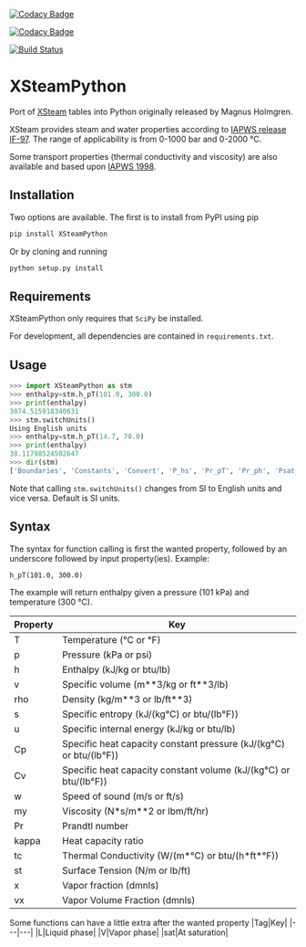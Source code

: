 [![Codacy Badge](https://api.codacy.com/project/badge/Grade/c9ae5f60829541d8b6b2e8962997425d)](https://www.codacy.com/app/aldridge.robert.james/XSteamPython?utm_source=github.com&amp;utm_medium=referral&amp;utm_content=raldridge11/XSteamPython&amp;utm_campaign=Badge_Grade)

[![Codacy Badge](https://api.codacy.com/project/badge/Coverage/c9ae5f60829541d8b6b2e8962997425d)](https://www.codacy.com/app/aldridge.robert.james/XSteamPython?utm_source=github.com&utm_medium=referral&utm_content=raldridge11/XSteamPython&utm_campaign=Badge_Coverage)

[![Build Status](https://travis-ci.org/raldridge11/XSteamPython.svg?branch=master)](https://travis-ci.org/raldridge11/XSteamPython)

# XSteamPython
Port of [XSteam](https://sourceforge.net/projects/xsteam/) tables into Python originally released by Magnus Holmgren.

XSteam provides steam and water properties according to [IAPWS release IF-97](http://www.iapws.org/relguide/IF97-Rev.pdf). The range of applicability is from 0-1000 bar and 0-2000 °C.

Some transport properties (thermal conductivity and viscosity) are also available and based upon [IAPWS 1998](http://www.iapws.org/relguide/ThCond.pdf).

## Installation
Two options are available. The first is to install from PyPI using pip
```sh
pip install XSteamPython
```
Or by cloning and running
```sh
python setup.py install
```
## Requirements
XSteamPython only requires that `SciPy` be installed.

For development, all dependencies are contained in `requirements.txt`.

## Usage
```python
>>> import XSteamPython as stm
>>> enthalpy=stm.h_pT(101.0, 300.0)
>>> print(enthalpy)
3074.515918340631
>>> stm.switchUnits()
Using English units
>>> enthalpy=stm.h_pT(14.7, 70.0)
>>> print(enthalpy)
38.11798524502647
>>> dir(stm)
['Boundaries', 'Constants', 'Convert', 'P_hs', 'Pr_pT', 'Pr_ph', 'Psat_T', 'Psat_s', 'Region1', 'Region2', 'Region3', 'Region4', 'Region5', 'Regions', 'T_hs', 'T_ph', 'T_ps', 'Tsat_p', 'Tsat_s', 'Viscosity', 'XSteamPython', '__builtins__', '__cached__', '__doc__', '__file__', '__loader__', '__name__', '__package__', '__path__', '__spec__', 'cpL_T', 'cpL_p', 'cpV_T', 'cpV_p', 'cp_pT', 'cp_ph', 'cp_ps', 'cvL_T', 'cvL_p', 'cvV_T', 'cvV_p', 'cv_pT', 'cv_ph', 'cv_ps', 'englishUnits', 'hL_T', 'hL_p', 'hV_T', 'hV_p', 'h_Tx', 'h_pT', 'h_ps', 'h_px', 'kappa_pT', 'kappa_ph', 'math', 'my_pT', 'my_ph', 'my_ps', 'rhoL_T', 'rhoL_p', 'rhoV_T', 'rhoV_p', 'rho_pT', 'rho_ph', 'rho_ps', 'sL_T', 'sL_p', 'sV_T', 'sV_p', 's_pT', 's_ph', 'st_p', 'st_t', 'surfaceTension_T', 'switchUnits', 'tcL_T', 'tcL_p', 'tcV_T', 'tcV_p', 'tc_hs', 'tc_pT', 'tc_pTrho', 'tc_ph', 'uL_T', 'uL_p', 'uV_T', 'uV_p', 'u_pT', 'u_ph', 'u_ps', 'vL_T', 'vL_p', 'vV_T', 'vV_p', 'v_pT', 'v_ph', 'v_ps', 'vx_ph', 'vx_ps', 'wL_T', 'wL_p', 'wV_T', 'wV_p', 'w_pT', 'w_ph', 'w_ps', 'x_ph', 'x_ps']
```

Note that calling `stm.switchUnits()` changes from SI to English units and vice versa. Default is SI units.

## Syntax

The syntax for function calling is first the wanted property, followed by an underscore followed by input property(ies). Example:
```
h_pT(101.0, 300.0)
```
The example will return enthalpy given a pressure (101 kPa) and temperature (300 °C).

|Property|Key|
|---|---|
|T| Temperature (°C or °F)|
|p| Pressure (kPa or psi)|
|h| Enthalpy (kJ/kg or btu/lb)|
|v| Specific volume (m\*\*3/kg or ft\*\*3/lb)|
|rho| Density (kg/m\*\*3 or lb/ft\*\*3)|
|s| Specific entropy (kJ/(kg°C) or btu/(lb°F))|
|u| Specific internal energy (kJ/kg or btu/lb)|
|Cp| Specific heat capacity constant pressure (kJ/(kg°C) or btu/(lb°F))|
|Cv| Specific heat capacity constant volume (kJ/(kg°C) or btu/(lb°F))|
|w| Speed of sound (m/s or ft/s)|
|my| Viscosity (N\*s/m\*\*2 or lbm/ft/hr)|
|Pr|Prandtl number|
|kappa|Heat capacity ratio|
|tc| Thermal Conductivity (W/(m\*°C) or btu/(h\*ft\*°F))|
|st| Surface Tension (N/m or lb/ft)|
|x| Vapor fraction (dmnls)|
|vx| Vapor Volume Fraction (dmnls)|

Some functions can have a little extra after the wanted property
|Tag|Key|
|---|---|
|L|Liquid phase|
|V|Vapor phase|
|sat|At saturation|